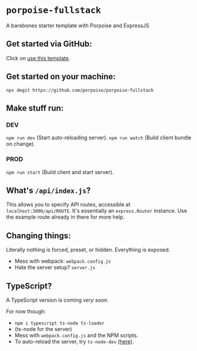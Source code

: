 # `porpoise-fullstack`

A barebones starter template with Porpoise and ExpressJS

## Get started via GitHub:

Click on [use this template](https://github.com/porpoise/porpoise-fullstack/generate).

## Get started on your machine:

`npx degit https://github.com/porpoise/porpoise-fullstack`

## Make stuff run:

### DEV
`npm run dev` (Start auto-reloading server).
`npm run watch` (Build client bundle on change).

### PROD
`npm run start` (Build client and start server).

## What's `/api/index.js`?
This allows you to specify API routes, accessible at `localhost:3000/api/ROUTE`.
It's essentially an `express.Router` instance. 
Use the example route already in there for more help.


## Changing things:

Literally nothing is forced, preset, or hidden. Everything is exposed.

- Mess with webpack: `webpack.config.js`
- Hate the server setup? `server.js`

## TypeScript?

A TypeScript version is coming *very soon*.

For now though:
- `npm i typescript ts-node ts-loader`
- (ts-node for the server)
- Mess with `webpack.config.js` and the NPM scripts.
- To auto-reload the server, try `ts-node-dev` [(here)](https://www.npmjs.com/package/ts-node-dev).
